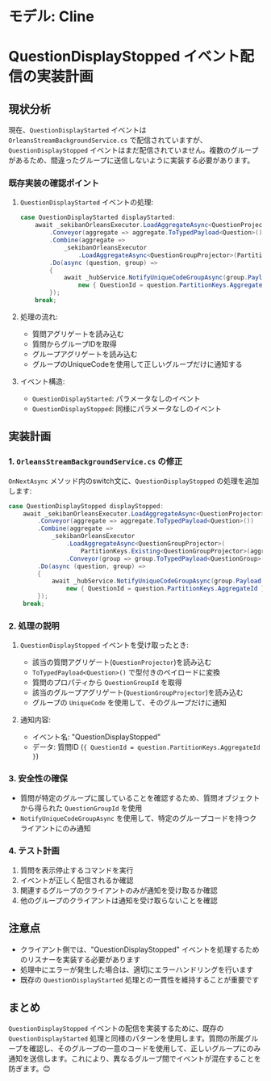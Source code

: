 # モデル: Cline

# QuestionDisplayStopped イベント配信の実装計画

## 現状分析

現在、`QuestionDisplayStarted` イベントは `OrleansStreamBackgroundService.cs` で配信されていますが、`QuestionDisplayStopped` イベントはまだ配信されていません。複数のグループがあるため、間違ったグループに送信しないように実装する必要があります。

### 既存実装の確認ポイント

1. `QuestionDisplayStarted` イベントの処理:
   ```csharp
   case QuestionDisplayStarted displayStarted: 
       await _sekibanOrleansExecutor.LoadAggregateAsync<QuestionProjector>(item.PartitionKeys)
           .Conveyor(aggregate => aggregate.ToTypedPayload<Question>())
           .Combine(aggregate =>
               _sekibanOrleansExecutor
                   .LoadAggregateAsync<QuestionGroupProjector>(PartitionKeys.Existing<QuestionGroupProjector>(aggregate.Payload.QuestionGroupId)).Conveyor(group => group.ToTypedPayload<QuestionGroup>()))
           .Do(async (question, group) =>
           {
               await _hubService.NotifyUniqueCodeGroupAsync(group.Payload.UniqueCode, "QuestionDisplayStarted",
                   new { QuestionId = question.PartitionKeys.AggregateId });
           });
       break;
   ```

2. 処理の流れ:
   - 質問アグリゲートを読み込む
   - 質問からグループIDを取得
   - グループアグリゲートを読み込む
   - グループのUniqueCodeを使用して正しいグループだけに通知する

3. イベント構造:
   - `QuestionDisplayStarted`: パラメータなしのイベント
   - `QuestionDisplayStopped`: 同様にパラメータなしのイベント

## 実装計画

### 1. `OrleansStreamBackgroundService.cs` の修正

`OnNextAsync` メソッド内のswitch文に、`QuestionDisplayStopped` の処理を追加します:

```csharp
case QuestionDisplayStopped displayStopped:
    await _sekibanOrleansExecutor.LoadAggregateAsync<QuestionProjector>(item.PartitionKeys)
        .Conveyor(aggregate => aggregate.ToTypedPayload<Question>())
        .Combine(aggregate =>
            _sekibanOrleansExecutor
                .LoadAggregateAsync<QuestionGroupProjector>(
                    PartitionKeys.Existing<QuestionGroupProjector>(aggregate.Payload.QuestionGroupId))
                .Conveyor(group => group.ToTypedPayload<QuestionGroup>()))
        .Do(async (question, group) =>
        {
            await _hubService.NotifyUniqueCodeGroupAsync(group.Payload.UniqueCode, "QuestionDisplayStopped",
                new { QuestionId = question.PartitionKeys.AggregateId });
        });
    break;
```

### 2. 処理の説明

1. `QuestionDisplayStopped` イベントを受け取ったとき:
   - 該当の質問アグリゲート(`QuestionProjector`)を読み込む
   - `ToTypedPayload<Question>()` で型付きのペイロードに変換
   - 質問のプロパティから `QuestionGroupId` を取得
   - 該当のグループアグリゲート(`QuestionGroupProjector`)を読み込む
   - グループの `UniqueCode` を使用して、そのグループだけに通知

2. 通知内容:
   - イベント名: "QuestionDisplayStopped"
   - データ: 質問ID (`{ QuestionId = question.PartitionKeys.AggregateId }`)

### 3. 安全性の確保

- 質問が特定のグループに属していることを確認するため、質問オブジェクトから得られた `QuestionGroupId` を使用
- `NotifyUniqueCodeGroupAsync` を使用して、特定のグループコードを持つクライアントにのみ通知

### 4. テスト計画

1. 質問を表示停止するコマンドを実行
2. イベントが正しく配信されるか確認
3. 関連するグループのクライアントのみが通知を受け取るか確認
4. 他のグループのクライアントは通知を受け取らないことを確認

## 注意点

- クライアント側では、"QuestionDisplayStopped" イベントを処理するためのリスナーを実装する必要があります
- 処理中にエラーが発生した場合は、適切にエラーハンドリングを行います
- 既存の `QuestionDisplayStarted` 処理との一貫性を維持することが重要です

## まとめ

`QuestionDisplayStopped` イベントの配信を実装するために、既存の `QuestionDisplayStarted` 処理と同様のパターンを使用します。質問の所属グループを確認し、そのグループの一意のコードを使用して、正しいグループにのみ通知を送信します。これにより、異なるグループ間でイベントが混在することを防ぎます。😊
